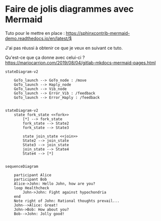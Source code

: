# Faire de jolis diagrammes avec Mermaid

Tuto pour le mettre en place : https://sphinxcontrib-mermaid-demo.readthedocs.io/en/latest/$

J'ai pas réussi à obtenir ce que je veux en suivant ce tuto.

Qu'est-ce que ça donne avec celui-ci ? https://mariocarrion.com/2019/08/04/gitlab-mkdocs-mermaid-pages.html

```{mermaid}
stateDiagram-v2

    GoTo_launch --> GoTo_node : /move
    GoTo_launch --> Haply_node
    GoTo_launch --> Vib_node
    GoTo_launch --> Error_Vib : /feedback
    GoTo_launch --> Error_Haply : /feedback
```

```{mermaid}

stateDiagram-v2
    state fork_state <<fork>>
        [*] --> fork_state
        fork_state --> State2
        fork_state --> State3

        state join_state <<join>>
        State2 --> join_state
        State3 --> join_state
        join_state --> State4
        State4 --> [*]
```

```{mermaid}

sequenceDiagram

    participant Alice
    participant Bob
    Alice->John: Hello John, how are you?
    loop Healthcheck
        John->John: Fight against hypochondria
    end
    Note right of John: Rational thoughts prevail...
    John-->Alice: Great!
    John->Bob: How about you?
    Bob-->John: Jolly good!
```